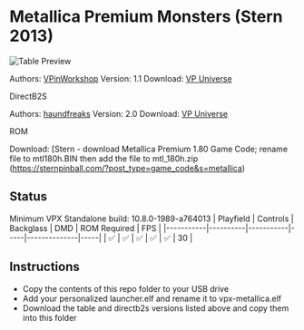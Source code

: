 # Metallica Premium Monsters (Stern 2013)

![Table Preview](https://vpuniverse.com/screenshots/monthly_2021_04/Metallica_v1.jpg.8f7bacfb9e21da02e1d5ef9b2d8beb0b.jpg)

Authors: [VPinWorkshop](https://vpuniverse.com/profile/40692-vpinworkshop/)
Version: 1.1
Download: [VP Universe](https://vpuniverse.com/files/file/6058-metallica-premium-monsters-stern-2013-vpw-mod/)

DirectB2S

Authors: [haundfreaks](https://vpuniverse.com/profile/5216-hauntfreaks/)
Version: 2.0
Download: [VP Universe](https://vpuniverse.com/files/file/10947-metallica-premium-monsters-stern-2013-b2s-with-full-dmd/)

ROM

Download: [Stern - download Metallica Premium 1.80 Game Code; rename file to mtl180h.BIN then add the file to mtl_180h.zip (https://sternpinball.com/?post_type=game_code&s=metallica)

## Status 

Minimum VPX Standalone build: 10.8.0-1989-a764013
| Playfield | Controls | Backglass | DMD | ROM Required | FPS | 
|-----------|----------|-----------|-----|--------------|-----|
| :white_check_mark: | :white_check_mark: | :white_check_mark: | :white_check_mark: | :white_check_mark: | 30 |

## Instructions

- Copy the contents of this repo folder to your USB drive
- Add your personalized launcher.elf and rename it to vpx-metallica.elf
- Download the table and directb2s versions listed above and copy them into this folder